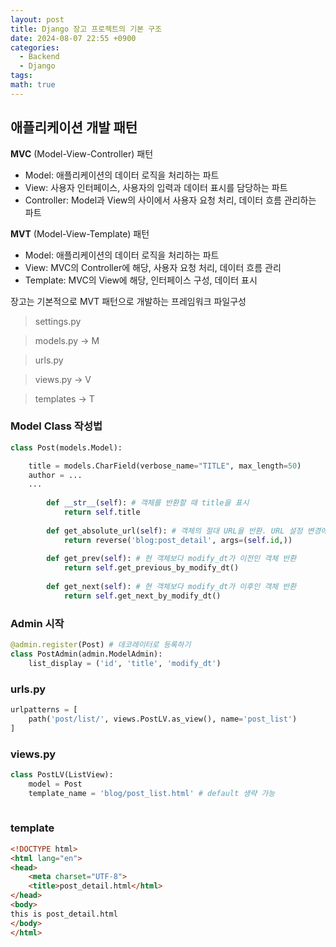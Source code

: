 ```yaml
---
layout: post
title: Django 장고 프로젝트의 기본 구조
date: 2024-08-07 22:55 +0900
categories:
  - Backend
  - Django
tags: 
math: true
---
```

## 애플리케이션 개발 패턴

**MVC** (Model-View-Controller) 패턴

- Model: 애플리케이션의 데이터 로직을 처리하는 파트
- View: 사용자 인터페이스, 사용자의 입력과 데이터 표시를 담당하는 파트
- Controller: Model과 View의 사이에서 사용자 요청 처리, 데이터 흐름 관리하는 파트

**MVT** (Model-View-Template) 패턴

- Model: 애플리케이션의 데이터 로직을 처리하는 파트
- View: MVC의 Controller에 해당, 사용자 요청 처리, 데이터 흐름 관리
- Template: MVC의 View에 해당, 인터페이스 구성, 데이터 표시


장고는 기본적으로 MVT 패턴으로 개발하는 프레임워크
파일구성

> settings.py

> models.py → M

> urls.py

> views.py → V

> templates → T

### Model Class 작성법

```python
class Post(models.Model):

	title = models.CharField(verbose_name="TITLE", max_length=50)
	author = ...
	...
	
		def __str__(self): # 객체를 반환할 때 title을 표시
			return self.title
			
		def get_absolute_url(self): # 객체의 절대 URL을 반환. URL 설정 변경에 유연하게 대응
			return reverse('blog:post_detail', args=(self.id,))
			
		def get_prev(self): # 현 객체보다 modify_dt가 이전인 객체 반환
			return self.get_previous_by_modify_dt()
		
		def get_next(self): # 현 객체보다 modify_dt가 이후인 객체 반환
			return self.get_next_by_modify_dt()
```

### Admin 시작

```python
@admin.register(Post) # 데코레이터로 등록하기
class PostAdmin(admin.ModelAdmin):
	list_display = ('id', 'title', 'modify_dt')
```


### urls.py

```python
urlpatterns = [
	path('post/list/', views.PostLV.as_view(), name='post_list')
]
```


### views.py

```python
class PostLV(ListView):
	model = Post
	template_name = 'blog/post_list.html' # default 생략 가능
	
```


### template

```html
<!DOCTYPE html>
<html lang="en">
<head>
	<meta charset="UTF-8">
	<title>post_detail.html</html>
</head>
<body>
this is post_detail.html
</body>
</html>
```


